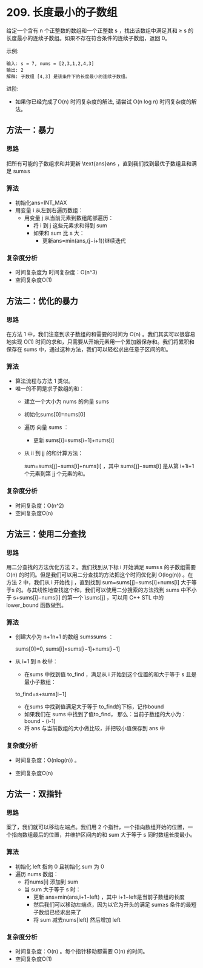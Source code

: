 # 209. 长度最小的子数组
给定一个含有 n 个正整数的数组和一个正整数 s ，找出该数组中满足其和 ≥ s 的长度最小的连续子数组。如果不存在符合条件的连续子数组，返回 0。

示例: 
```
输入: s = 7, nums = [2,3,1,2,4,3]
输出: 2
解释: 子数组 [4,3] 是该条件下的长度最小的连续子数组。
```
进阶:

* 如果你已经完成了O(n) 时间复杂度的解法, 请尝试 O(n log n) 时间复杂度的解法。
## 方法一：暴力
### 思路
把所有可能的子数组求和并更新 \text{ans}ans ，直到我们找到最优子数组且和满足 sum≥s
### 算法
- 初始化ans=INT_MAX
- 用变量 i 从左到右遍历数组：
    - 用变量 j 从当前元素到数组尾部遍历：
        - 将 i 到 j 这些元素求和得到 sum
        - 如果和 sum 比 s 大：
            - 更新ans=min(ans,(j−i+1))继续迭代


### 复杂度分析
* 时间复杂度为 时间复杂度：O(n^3)
* 空间复杂度O(1)
## 方法二：优化的暴力
### 思路
在方法 1 中，我们注意到求子数组的和需要的时间为 O(n) 。我们其实可以很容易地实现 O(1) 时间的求和，只需要从开始元素用一个累加器保存和。我们将累积和保存在 sums 中，通过这种方法，我们可以轻松求出任意子区间的和。

### 算法
- 算法流程与方法 1 类似。
- 唯一的不同是求子数组的和：
    - 建立一个大小为 nums 的向量 sums
    - 初始化sums[0]=nums[0]
    - 遍历 向量 sums ：
        - 更新 sums[i]=sums[i−1]+nums[i]
    - 从 ii 到 jj 的和计算方法：

        sum=sums[j]−sums[i]+nums[i] ，其中 sums[j]−sums[i] 是从第 i+1i+1 个元素到第 jj 个元素的和。




### 复杂度分析
* 时间复杂度：O(n^2)
* 空间复杂度O(n)
## 方法三：使用二分查找
### 思路
用二分查找的方法优化方法 2 。我们找到从下标 i 开始满足 sum≥s 的子数组需要 O(n) 的时间。但是我们可以用二分查找的方法把这个时间优化到 O(log(n)) 。在方法 2 中，我们从 i 开始找 j ，直到找到 sum=sums[j]−sums[i]+nums[i] 大于等于s 的。与其线性地查找这个和，我们可以使用二分搜索的方法找到 sums 中不小于 s+sums[i]−nums[i] 的第一个 \sums[j] ，可以用 C++ STL 中的 lower_bound 函数做到。


### 算法
- 创建大小为 n+1n+1 的数组 sumssums ：

    sums[0]=0, sums[i]=sums[i−1]+nums[i−1]

- 从 i=1 到 n 枚举：

    - 在sums 中找到值 to_find ，满足从 i 开始到这个位置的和大于等于 s 且是最小子数组：

    to_find=s+sums[i−1]

    - 在sums 中找到值满足大于等于 to_find的下标，记作bound
    - 如果我们在 sums 中找到了值to_find， 那么：当前子数组的大小为：
    bound - (i-1)
    - 将 ans 与当前数组的大小做比较，并把较小值保存到 ans 中



### 复杂度分析
* 时间复杂度：O(nlog(n)) 。

* 空间复杂度O(n)
## 方法一：双指针
### 思路
案了，我们就可以移动左端点。我们用 2 个指针，一个指向数组开始的位置，一个指向数组最后的位置，并维护区间内的和 sum 大于等于 s 同时数组长度最小。


### 算法
- 初始化 left 指向 0 且初始化 sum 为 0
- 遍历 nums 数组：
    - 将nums[i] 添加到 sum
    - 当 sum 大于等于 s 时：
        - 更新 ans=min(ans,i+1−left) ，其中 i+1−left是当前子数组的长度
        - 然后我们可以移动左端点，因为以它为开头的满足 sum≥s 条件的最短子数组已经求出来了
        - 将 sum 减去nums[left] 然后增加 left



### 复杂度分析
* 时间复杂度：O(n) 。每个指针移动都需要 O(n) 的时间。
* 空间复杂度O(1)